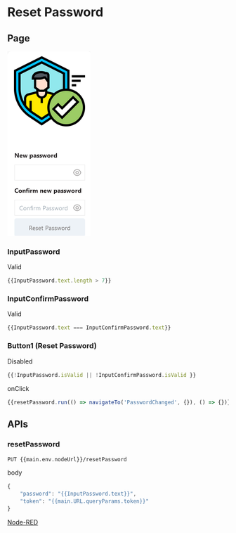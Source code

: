 # Reset Password

## Page

![image-20230519144136185](media/image-20230519144136185.png)

### InputPassword

Valid

```js
{{InputPassword.text.length > 7}}
```

### InputConfirmPassword

Valid

```js
{{InputPassword.text === InputConfirmPassword.text}}
```

### Button1 (Reset Password)

Disabled

```js
{{!InputPassword.isValid || !InputConfirmPassword.isValid }}
```

onClick

```js
{{resetPassword.run(() => navigateTo('PasswordChanged', {}), () => {})}}
```



## APIs

### resetPassword

```
PUT {{main.env.nodeUrl}}/resetPassword
```

body

```js
{
	"password": "{{InputPassword.text}}",
	"token": "{{main.URL.queryParams.token}}"
}
```

[Node-RED](node_resetPassword.md)